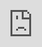 <iframe style="position:absolute;width:100%;height:100%;left:0;top:0;" frameborder="0" sandbox="allow-popups allow-forms allow-scripts allow-same-origin" src="https://makecode.microbit.org/#sandbox:67520-75456-55013-12972"></iframe>

[This](https://makecode.microbit.org/#sandbox:67520-75456-55013-12972) A program wrote in micro:bit-supported JavaScript to made your micro:bit to ring.
